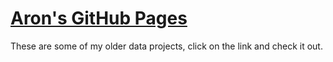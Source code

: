 
# [Aron's GitHub Pages](https://apollner.github.io/)
These are some of my older data projects, click on the link and check it out.
